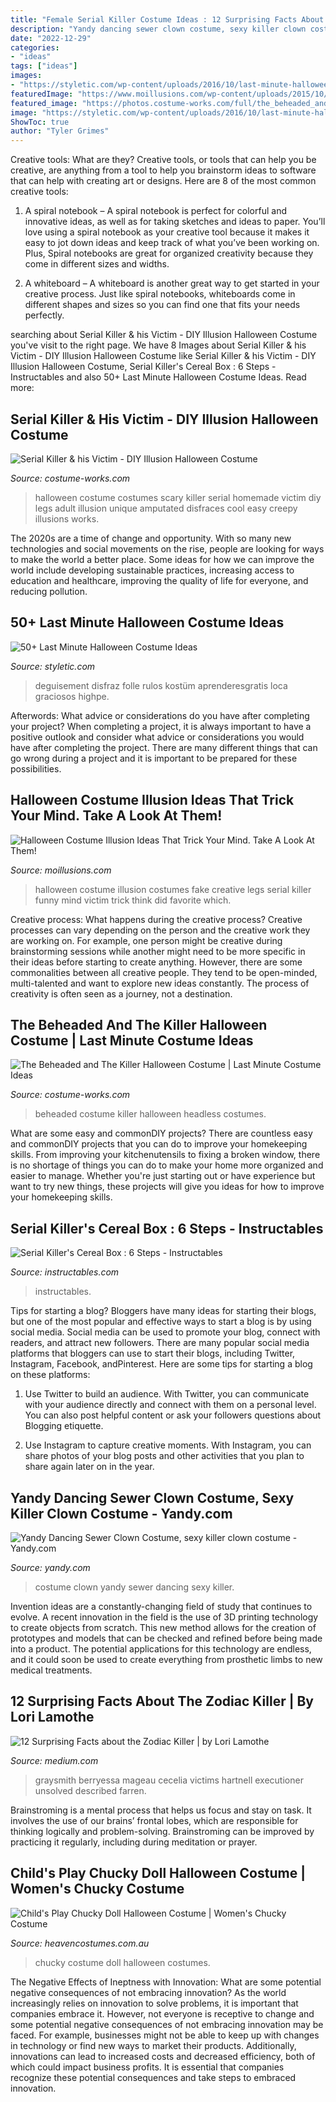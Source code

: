 ```yaml
---
title: "Female Serial Killer Costume Ideas : 12 Surprising Facts About The Zodiac Killer"
description: "Yandy dancing sewer clown costume, sexy killer clown costume"
date: "2022-12-29"
categories:
- "ideas"
tags: ["ideas"]
images:
- "https://styletic.com/wp-content/uploads/2016/10/last-minute-halloween-costumes/21-last-minute-halloween-costume-ideas.jpg"
featuredImage: "https://www.moillusions.com/wp-content/uploads/2015/10/illusion-halloween-costume-5-580x772.jpg"
featured_image: "https://photos.costume-works.com/full/the_beheaded_and_the_killer4.jpg"
image: "https://styletic.com/wp-content/uploads/2016/10/last-minute-halloween-costumes/21-last-minute-halloween-costume-ideas.jpg"
ShowToc: true
author: "Tyler Grimes"
---
```



Creative tools: What are they?
Creative tools, or tools that can help you be creative, are anything from a tool to help you brainstorm ideas to software that can help with creating art or designs. Here are 8 of the most common creative tools:
1. A spiral notebook – A spiral notebook is perfect for colorful and innovative ideas, as well as for taking sketches and ideas to paper. You’ll love using a spiral notebook as your creative tool because it makes it easy to jot down ideas and keep track of what you’ve been working on. Plus, Spiral notebooks are great for organized creativity because they come in different sizes and widths.

2. A whiteboard – A whiteboard is another great way to get started in your creative process. Just like spiral notebooks, whiteboards come in different shapes and sizes so you can find one that fits your needs perfectly.

	

		
searching about Serial Killer &amp; his Victim - DIY Illusion Halloween Costume you've visit to the right page. We have 8 Images about Serial Killer &amp; his Victim - DIY Illusion Halloween Costume like Serial Killer &amp; his Victim - DIY Illusion Halloween Costume, Serial Killer&#039;s Cereal Box : 6 Steps - Instructables and also 50+ Last Minute Halloween Costume Ideas. Read more:
		
    
## Serial Killer &amp; His Victim - DIY Illusion Halloween Costume

<img loading=lazy src="https://photos.costume-works.com/full/serial_killer_n_his_victim.jpg" onerror="this.onerror=null;this.src='https://tse3.mm.bing.net/th?id=OIP.DKlyX-R_z0xfnyvLztHF_wHaLs&amp;pid=15.1';" alt="Serial Killer &amp; his Victim - DIY Illusion Halloween Costume">

_Source: costume-works.com_

>halloween costume costumes scary killer serial homemade victim diy legs adult illusion unique amputated disfraces cool easy creepy illusions works. 

	

The 2020s are a time of change and opportunity. With so many new technologies and social movements on the rise, people are looking for ways to make the world a better place. Some ideas for how we can improve the world include developing sustainable practices, increasing access to education and healthcare, improving the quality of life for everyone, and reducing pollution.

    
## 50+ Last Minute Halloween Costume Ideas

<img loading=lazy src="https://styletic.com/wp-content/uploads/2016/10/last-minute-halloween-costumes/21-last-minute-halloween-costume-ideas.jpg" onerror="this.onerror=null;this.src='https://tse2.mm.bing.net/th?id=OIP.YvHsu8gUXOeik1VNcsez8QHaM1&amp;pid=15.1';" alt="50+ Last Minute Halloween Costume Ideas">

_Source: styletic.com_

>deguisement disfraz folle rulos kostüm aprenderesgratis loca graciosos highpe. 

	

Afterwords: What advice or considerations do you have after completing your project?
When completing a project, it is always important to have a positive outlook and consider what advice or considerations you would have after completing the project. There are many different things that can go wrong during a project and it is important to be prepared for these possibilities.

    
## Halloween Costume Illusion Ideas That Trick Your Mind. Take A Look At Them!

<img loading=lazy src="https://www.moillusions.com/wp-content/uploads/2015/10/illusion-halloween-costume-5-580x772.jpg" onerror="this.onerror=null;this.src='https://tse1.mm.bing.net/th?id=OIP.bZotN0WpL8RdvgBd28U9zQHaJ2&amp;pid=15.1';" alt="Halloween Costume Illusion Ideas That Trick Your Mind. Take A Look At Them!">

_Source: moillusions.com_

>halloween costume illusion costumes fake creative legs serial killer funny mind victim trick think did favorite which. 

	

Creative process: What happens during the creative process?
Creative processes can vary depending on the person and the creative work they are working on. For example, one person might be creative during brainstorming sessions while another might need to be more specific in their ideas before starting to create anything. However, there are some commonalities between all creative people. They tend to be open-minded, multi-talented and want to explore new ideas constantly. The process of creativity is often seen as a journey, not a destination.

    
## The Beheaded And The Killer Halloween Costume | Last Minute Costume Ideas

<img loading=lazy src="https://photos.costume-works.com/full/the_beheaded_and_the_killer4.jpg" onerror="this.onerror=null;this.src='https://tse2.mm.bing.net/th?id=OIP.3AAMCouetRCUeMBRntGMKwHaJ3&amp;pid=15.1';" alt="The Beheaded and The Killer Halloween Costume | Last Minute Costume Ideas">

_Source: costume-works.com_

>beheaded costume killer halloween headless costumes. 

	

What are some easy and commonDIY projects?
There are countless easy and commonDIY projects that you can do to improve your homekeeping skills. From improving your kitchenutensils to fixing a broken window, there is no shortage of things you can do to make your home more organized and easier to manage. Whether you're just starting out or have experience but want to try new things, these projects will give you ideas for how to improve your homekeeping skills.

    
## Serial Killer&#039;s Cereal Box : 6 Steps - Instructables

<img loading=lazy src="https://content.instructables.com/ORIG/FH2/4ZUA/G0KQKS9N/FH24ZUAG0KQKS9N.jpg?auto=webp&amp;frame=1&amp;width=2100" onerror="this.onerror=null;this.src='https://tse3.mm.bing.net/th?id=OIP.rwrBn3Hz9-UN3pURPtflDQHaFj&amp;pid=15.1';" alt="Serial Killer&#039;s Cereal Box : 6 Steps - Instructables">

_Source: instructables.com_

>instructables. 

	

Tips for starting a blog?
Bloggers have many ideas for starting their blogs, but one of the most popular and effective ways to start a blog is by using social media. Social media can be used to promote your blog, connect with readers, and attract new followers. There are many popular social media platforms that bloggers can use to start their blogs, including Twitter, Instagram, Facebook, andPinterest. Here are some tips for starting a blog on these platforms:
1. Use Twitter to build an audience. With Twitter, you can communicate with your audience directly and connect with them on a personal level. You can also post helpful content or ask your followers questions about Blogging etiquette.

2. Use Instagram to capture creative moments. With Instagram, you can share photos of your blog posts and other activities that you plan to share again later on in the year.

    
## Yandy Dancing Sewer Clown Costume, Sexy Killer Clown Costume - Yandy.com

<img loading=lazy src="https://assets.yandycdn.com/Products/YR_E7016_5_PS10042017.jpg" onerror="this.onerror=null;this.src='https://tse3.mm.bing.net/th?id=OIP.X9juz_v8qt-0UYZ3GoxRVQAAAA&amp;pid=15.1';" alt="Yandy Dancing Sewer Clown Costume, sexy killer clown costume - Yandy.com">

_Source: yandy.com_

>costume clown yandy sewer dancing sexy killer. 

	

Invention ideas are a constantly-changing field of study that continues to evolve. A recent innovation in the field is the use of 3D printing technology to create objects from scratch. This new method allows for the creation of prototypes and models that can be checked and refined before being made into a product. The potential applications for this technology are endless, and it could soon be used to create everything from prosthetic limbs to new medical treatments.

    
## 12 Surprising Facts About The Zodiac Killer | By Lori Lamothe

<img loading=lazy src="https://miro.medium.com/max/552/1*00Gqn1PbMMaByoKQXbM2bA.jpeg" onerror="this.onerror=null;this.src='https://tse3.mm.bing.net/th?id=OIP.2vLt8ZFzxwpnkRlB58DudgHaKV&amp;pid=15.1';" alt="12 Surprising Facts about the Zodiac Killer | by Lori Lamothe">

_Source: medium.com_

>graysmith berryessa mageau cecelia victims hartnell executioner unsolved described farren. 

	

Brainstroming is a mental process that helps us focus and stay on task. It involves the use of our brains’ frontal lobes, which are responsible for thinking logically and problem-solving. Brainstroming can be improved by practicing it regularly, including during meditation or prayer.

    
## Child&#039;s Play Chucky Doll Halloween Costume | Women&#039;s Chucky Costume

<img loading=lazy src="https://www.heavencostumes.com.au/media/catalog/product/cache/3ca7c4de79fd9294a778cbfdebc9dde4/s/m/smf-39099-chucky-red-blue-womens-halloween-fancy-dress-costume-image-close-up700.jpg" onerror="this.onerror=null;this.src='https://tse4.mm.bing.net/th?id=OIP.9-KBB1tnzp1PJg5JKdJ82QAAAA&amp;pid=15.1';" alt="Child&#039;s Play Chucky Doll Halloween Costume | Women&#039;s Chucky Costume">

_Source: heavencostumes.com.au_

>chucky costume doll halloween costumes. 

	

The Negative Effects of Ineptness with Innovation: What are some potential negative consequences of not embracing innovation?
As the world increasingly relies on innovation to solve problems, it is important that companies embrace it. However, not everyone is receptive to change and some potential negative consequences of not embracing innovation may be faced. For example, businesses might not be able to keep up with changes in technology or find new ways to market their products. Additionally, innovations can lead to increased costs and decreased efficiency, both of which could impact business profits. It is essential that companies recognize these potential consequences and take steps to embraced innovation.

